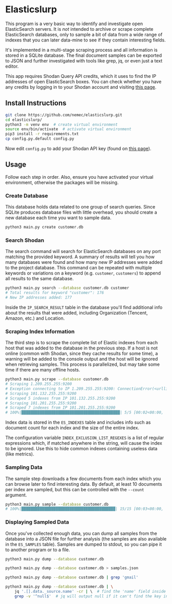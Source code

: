 # Elasticslurp

This program is a very basic way to identify and investigate open ElasticSearch
servers. It is *not* intended to archive or scrape complete ElasticSearch
databases, only to sample a bit of data from a wide range of indexes that you
can later data-mine to see if they contain interesting fields.

It's implemented in a multi-stage scraping process and all information is
stored in a SQLite database. The final document samples can be exported to
JSON and further investigated with tools like grep, jq, or even just a text
editor.

This app requires Shodan Query API credits, which it uses to find the IP addresses
of open ElasticSearch boxes. You can check whether you have any credits by
logging in to your Shodan account and visiting [this page](https://developer.shodan.io/dashboard).

## Install Instructions

```bash
git clone https://github.com/nemec/elasticslurp.git
cd elasticslurp/
python3 -m venv env  # create virtual environment
source env/bin/activate  # activate virtual environment
pip3 install -r requirements.txt
cp config.py.default config.py
```

Now edit `config.py` to add your Shodan API key (found on
[this page](https://account.shodan.io/)).

## Usage

Follow each step in order. Also, ensure you have activated your virtual
environment, otherwise the packages will be missing.

### Create Database

This database holds data related to one group of search queries. Since SQLite
produces database files with little overhead, you should create a new database
each time you want to sample data.

```bash
python3 main.py create customer.db
```

### Search Shodan

The search command will search for ElasticSearch databases on any port
matching the provided keyword. A summary of results will tell you how many
databases were found and how many new IP addresses were added to the project
database. This command can be repeated with multiple keywords or variations
on a keyword (e.g. `customer`, `customers`) to append all results to the same
database.

```bash
python3 main.py search --database customer.db customer
# Total results for keyword "customer": 176
# New IP addresses added: 177
```

Inside the `IP_SEARCH_RESULT` table in the database you'll find additional
info about the results that were added, including Organization (Tencent,
Amazon, etc.) and Location.

### Scraping Index Information

The third step is to scrape the complete list of Elastic indexes from each
host that was added to the database in the previous step. If a host is not online
(common with Shodan, since they cache results for some time), a warning will be
added to the console output and the host will be ignored when retrieving samples.
This process is parallelized, but may take some time if there are many offline
hosts.

```bash
python3 main.py scrape --database customer.db
# Scraping 1.209.255.255:9200
# Exception connecting to IP 1.209.255.255:9200: ConnectionError(<urllib3.connection.HTTPConnection object at 0x7f4093379160>: Failed to establish a new connection: [Errno 111] Connection refused) caused by: NewConnectionError(<urllib3.connection.HTTPConnection object at 0x7f4093379160>: Failed to establish a new connection: [Errno 111] Connection refused)
# Scraping 101.132.255.255:9200
# Scraped 5 indexes from IP 101.132.255.255:9200
# Scraping 101.201.255.255:9200
# Scraped 7 indexes from IP 101.201.255.255:9200
# 100%|███████████████████████████████████████████| 5/5 [00:02<00:00,  2.44it/s]
```

Index data is stored in the `ES_INDEXES` table and includes info such as
document count for each index and the size of the entire index.

The configuration variable `INDEX_EXCLUSION_LIST_REGEXES` is a list of regular
expressions which, if matched anywhere in the string, will cause the index to
be ignored. Use this to hide common indexes containing useless data (like metrics).

### Sampling Data

The sample step downloads a few documents from each index which you can browse
later to find interesting data. By default, at least 10 documents per index
are sampled, but this can be controlled with the `--count` argument.

```bash
python3 main.py sample --database customer.db
# 100%|█████████████████████████████████████████| 15/15 [00:03<00:00,  4.23it/s]
```

### Displaying Sampled Data

Once you've collected enough data, you can dump all samples from the database
into a JSON file for further analysis (the samples are also available in
the `ES_SAMPLES` table). Samples are dumped to stdout, so you can
pipe it to another program or to a file.

```bash
python3 main.py dump --database customer.db
```
```bash
python3 main.py dump --database customer.db > samples.json
```
```bash
python3 main.py dump --database customer.db | grep 'gmail'
```
```bash
python3 main.py dump --database customer.db | \
    jq '.[].data._source.name' -cr | \  # find the 'name' field inside the document
    grep -v '^null$'  # jq will output null if it can't find the key in the document
```